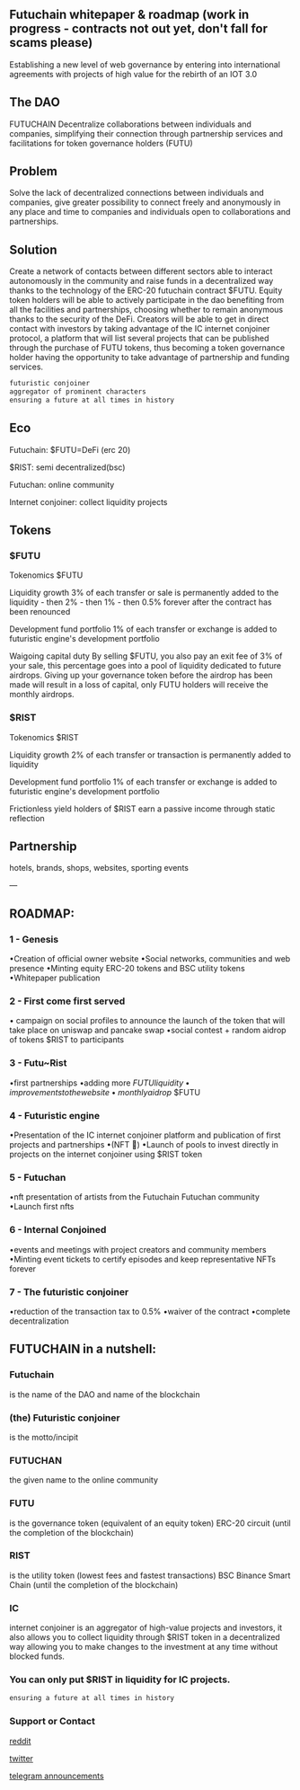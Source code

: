 ## Futuchain whitepaper & roadmap (work in progress - contracts not out yet, don't fall for scams please)

Establishing a new level of web governance by entering into international agreements with projects of high value for the rebirth of an IOT 3.0 

## The DAO

FUTUCHAIN Decentralize collaborations between individuals and companies, simplifying their connection through partnership services and facilitations for token governance holders (FUTU)

## Problem

Solve the lack of decentralized connections between individuals and companies, give greater possibility to connect freely and anonymously in any place and time to companies and individuals open to collaborations and partnerships. 


## Solution

Create a network of contacts between different sectors able to interact autonomously in the community and raise funds in a decentralized way thanks to the technology of the ERC-20 futuchain contract $FUTU. Equity token holders will be able to actively participate in the dao benefiting from all the facilities and partnerships, choosing whether to remain anonymous thanks to the security of the DeFi. Creators will be able to get in direct contact with investors by taking advantage of the IC internet conjoiner protocol, a platform that will list several projects that can be published through the purchase of FUTU tokens, thus becoming a token governance holder having the opportunity to take advantage of partnership and funding services.

```markdown
futuristic conjoiner
aggregator of prominent characters
ensuring a future at all times in history

```

## Eco

Futuchain: $FUTU=DeFi (erc 20)

$RIST: semi decentralized(bsc)

Futuchan: online community

Internet conjoiner: collect liquidity projects

## Tokens

### $FUTU

Tokenomics $FUTU 

Liquidity growth 
3% of each transfer or sale is permanently added to the liquidity - then 2% - then 1% - then 0.5% forever after the contract has been renounced 

Development fund portfolio 
1% of each transfer or exchange is added to futuristic engine's development portfolio 

Waigoing capital duty By selling $FUTU, you also pay an exit fee of 3% of your sale, this percentage goes into a pool of liquidity dedicated to future airdrops. Giving up your governance token before the airdrop has been made will result in a loss of capital, only FUTU holders will receive the monthly airdrops.

### $RIST

Tokenomics $RIST

Liquidity growth 2% of each transfer or transaction is permanently added to liquidity 

Development fund portfolio 1% of each transfer or exchange is added to futuristic engine's development portfolio 

Frictionless yield holders of $RIST earn a passive income through static reflection 

## Partnership

hotels, brands, shops, websites, sporting events

—

## ROADMAP: 

### 1 - Genesis 
•Creation of official owner website 
•Social networks, communities and web presence 
•Minting equity ERC-20 tokens and BSC utility tokens •Whitepaper publication 

### 2 - First come first served 
• campaign on social profiles to announce the launch of the token that will take place on uniswap and pancake swap 
•social contest + random aidrop of tokens $RIST to participants 

### 3 - Futu~Rist 
•first partnerships 
•adding more $FUTU liquidity 
•improvements to the website •monthly aidrop$ $FUTU

### 4 - Futuristic engine 
•Presentation of the IC internet conjoiner platform and publication of first projects and partnerships 
•(NFT 👀) 
•Launch of pools to invest directly in projects on the internet conjoiner using $RIST token

### 5 - Futuchan 
•nft presentation of artists from the Futuchain Futuchan community 
•Launch first nfts

### 6 - Internal Conjoined
•events and meetings with project creators and community members 
•Minting event tickets to certify episodes and keep representative NFTs forever 

### 7 - The futuristic conjoiner 
•reduction of the transaction tax to 0.5% 
•waiver of the contract 
•complete decentralization 



## FUTUCHAIN in a nutshell: 

### Futuchain 
is the name of the DAO and name of the blockchain 

### (the) Futuristic conjoiner
is the motto/incipit 

### FUTUCHAN
the given name to the online community

### FUTU 
is the governance token (equivalent of an equity token) ERC-20 circuit (until the completion of the blockchain)

### RIST 
is the utility token (lowest fees and fastest transactions) BSC Binance Smart Chain (until the completion of the blockchain) 

### IC
internet conjoiner is an aggregator of high-value projects and investors, it also allows you to collect liquidity through $RIST token in a decentralized way allowing you to make changes to the investment at any time without blocked funds. 

### You can only put $RIST in liquidity for IC projects. 



```markdown
ensuring a future at all times in history
```


### Support or Contact

[reddit](https://www.reddit.com/r/futuchain/)

[twitter](https://twitter.com/futuchain/)

[telegram announcements](https://t.me/futuchan/)


